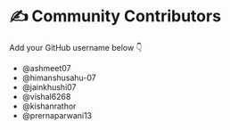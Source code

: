 # ✍️ Community Contributors  

Add your GitHub username below 👇  

- @ashmeet07
- @himanshusahu-07
- @jainkhushi07
- @vishal6268
- @kishanrathor
- @prernaparwani13

